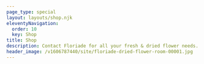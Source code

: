```yaml
---
page_type: special
layout: layouts/shop.njk
eleventyNavigation:
  order: 10
  key: Shop
title: Shop
description: Contact Floriade for all your fresh & dried flower needs.
header_image: /v1606787440/site/floriade-dried-flower-room-00001.jpg
---
```

